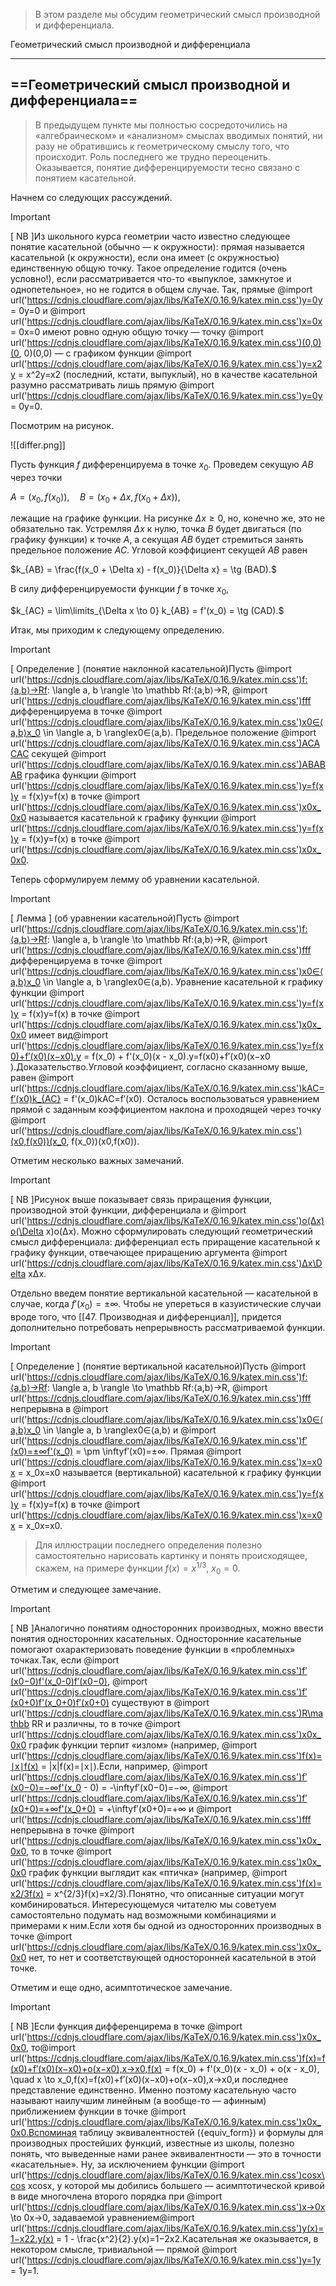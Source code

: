 > В этом разделе мы обсудим геометрический смысл производной и дифференциала.

Геометрический смысл производной и дифференциала

---

## ==Геометрический смысл производной и дифференциала==

> В предыдущем пункте мы полностью сосредоточились на «алгебраическом» и «анализном» смыслах вводимых понятий, ни разу не обратившись к геометрическому смыслу того, что происходит. Роль последнего же трудно переоценить. Оказывается, понятие дифференцируемости тесно связано с понятием касательной.

Начнем со следующих рассуждений.

> [!important]  
> [ NB ]Из школьного курса геометрии часто известно следующее понятие касательной (обычно — к окружности): прямая называется касательной (к окружности), если она имеет (с окружностью) единственную общую точку. Такое определение годится (очень условно!), если рассматривается что-то «выпуклое, замкнутое и однопетельное», но не годится в общем случае. Так, прямые @import url('https://cdnjs.cloudflare.com/ajax/libs/KaTeX/0.16.9/katex.min.css')y=0y = 0y=0﻿ и @import url('https://cdnjs.cloudflare.com/ajax/libs/KaTeX/0.16.9/katex.min.css')x=0x = 0x=0﻿ имеют ровно одную общую точку — точку @import url('https://cdnjs.cloudflare.com/ajax/libs/KaTeX/0.16.9/katex.min.css')(0,0)(0, 0)(0,0)﻿ — с графиком функции @import url('https://cdnjs.cloudflare.com/ajax/libs/KaTeX/0.16.9/katex.min.css')y=x2y = x^2y=x2﻿ (последний, кстати, выпуклый), но в качестве касательной разумно рассматривать лишь прямую @import url('https://cdnjs.cloudflare.com/ajax/libs/KaTeX/0.16.9/katex.min.css')y=0y = 0y=0﻿.  

Посмотрим на рисунок.

![[differ.png]]

Пусть функция $f$﻿ дифференцируема в точке $x_0$﻿. Проведем секущую $AB$﻿ через точки

$A = (x_0, f(x_0)), \quad B = (x_0 + \Delta x, f(x_0 + \Delta x)),$

лежащие на графике функции. На рисунке $\Delta x \geq 0$﻿, но, конечно же, это не обязательно так. Устремляя $\Delta x$﻿ к нулю, точка $B$﻿ будет двигаться (по графику функции) к точке $A$﻿, а секущая $AB$﻿ будет стремиться занять предельное положение $AC$﻿. Угловой коэффициент секущей $AB$﻿ равен

$k_{AB} = \frac{f(x_0 + \Delta x) - f(x_0)}{\Delta x} = \tg (BAD).$

В силу дифференцируемости функции $f$﻿ в точке $x_0$﻿,

$k_{AC} = \lim\limits_{\Delta x \to 0} k_{AB} = f'(x_0) = \tg (CAD).$

Итак, мы приходим к следующему определению.

> [!important]  
> [ Определение ] (понятие наклонной касательной)Пусть @import url('https://cdnjs.cloudflare.com/ajax/libs/KaTeX/0.16.9/katex.min.css')f:⟨a,b⟩→Rf: \langle a, b \rangle \to \mathbb Rf:⟨a,b⟩→R﻿, @import url('https://cdnjs.cloudflare.com/ajax/libs/KaTeX/0.16.9/katex.min.css')fff﻿ дифференцируема в точке @import url('https://cdnjs.cloudflare.com/ajax/libs/KaTeX/0.16.9/katex.min.css')x0∈⟨a,b⟩x_0 \in \langle a, b \ranglex0​∈⟨a,b⟩﻿. Предельное положение @import url('https://cdnjs.cloudflare.com/ajax/libs/KaTeX/0.16.9/katex.min.css')ACACAC﻿ секущей @import url('https://cdnjs.cloudflare.com/ajax/libs/KaTeX/0.16.9/katex.min.css')ABABAB﻿ графика функции @import url('https://cdnjs.cloudflare.com/ajax/libs/KaTeX/0.16.9/katex.min.css')y=f(x)y = f(x)y=f(x)﻿ в точке @import url('https://cdnjs.cloudflare.com/ajax/libs/KaTeX/0.16.9/katex.min.css')x0x_0x0​﻿ называется касательной к графику функции @import url('https://cdnjs.cloudflare.com/ajax/libs/KaTeX/0.16.9/katex.min.css')y=f(x)y = f(x)y=f(x)﻿ в точке @import url('https://cdnjs.cloudflare.com/ajax/libs/KaTeX/0.16.9/katex.min.css')x0x_0x0​﻿.  

Теперь сформулируем лемму об уравнении касательной.

> [!important]  
> [ Лемма ] (об уравнении касательной)Пусть @import url('https://cdnjs.cloudflare.com/ajax/libs/KaTeX/0.16.9/katex.min.css')f:⟨a,b⟩→Rf: \langle a, b \rangle \to \mathbb Rf:⟨a,b⟩→R﻿, @import url('https://cdnjs.cloudflare.com/ajax/libs/KaTeX/0.16.9/katex.min.css')fff﻿ дифференцируема в точке @import url('https://cdnjs.cloudflare.com/ajax/libs/KaTeX/0.16.9/katex.min.css')x0∈⟨a,b⟩x_0 \in \langle a, b \ranglex0​∈⟨a,b⟩﻿. Уравнение касательной к графику функции @import url('https://cdnjs.cloudflare.com/ajax/libs/KaTeX/0.16.9/katex.min.css')y=f(x)y = f(x)y=f(x)﻿ в точке @import url('https://cdnjs.cloudflare.com/ajax/libs/KaTeX/0.16.9/katex.min.css')x0x_0x0​﻿ имеет вид@import url('https://cdnjs.cloudflare.com/ajax/libs/KaTeX/0.16.9/katex.min.css')y=f(x0)+f′(x0)(x−x0).y = f(x_0) + f'(x_0)(x - x_0).y=f(x0​)+f′(x0​)(x−x0​).Доказательство.Угловой коэффициент, согласно сказанному выше, равен @import url('https://cdnjs.cloudflare.com/ajax/libs/KaTeX/0.16.9/katex.min.css')kAC=f′(x0)k_{AC} = f'(x_0)kAC​=f′(x0​)﻿. Осталось воспользоваться уравнением прямой с заданным коэффициентом наклона и проходящей через точку @import url('https://cdnjs.cloudflare.com/ajax/libs/KaTeX/0.16.9/katex.min.css')(x0,f(x0))(x_0, f(x_0))(x0​,f(x0​))﻿.  

Отметим несколько важных замечаний.

> [!important]  
> [ NB ]Рисунок выше показывает связь приращения функции, производной этой функции, дифференциала и @import url('https://cdnjs.cloudflare.com/ajax/libs/KaTeX/0.16.9/katex.min.css')o(Δx)o(\Delta x)o(Δx)﻿. Можно сформулировать следующий геометрический смысл дифференциала: дифференциал есть приращение касательной к графику функции, отвечающее приращению аргумента @import url('https://cdnjs.cloudflare.com/ajax/libs/KaTeX/0.16.9/katex.min.css')Δx\Delta xΔx﻿.  

Отдельно введем понятие вертикальной касательной — касательной в случае, когда $f'(x_0) = \pm\infty$﻿. Чтобы не упереться в казуистические случаи вроде того, что [[47. Производная и дифференциал]], придется дополнительно потребовать непрерывность рассматриваемой функции.

> [!important]  
> [ Определение ] (понятие вертикальной касательной)Пусть @import url('https://cdnjs.cloudflare.com/ajax/libs/KaTeX/0.16.9/katex.min.css')f:⟨a,b⟩→Rf: \langle a, b \rangle \to \mathbb Rf:⟨a,b⟩→R﻿, @import url('https://cdnjs.cloudflare.com/ajax/libs/KaTeX/0.16.9/katex.min.css')fff﻿ непрерывна в @import url('https://cdnjs.cloudflare.com/ajax/libs/KaTeX/0.16.9/katex.min.css')x0∈⟨a,b⟩x_0 \in \langle a, b \ranglex0​∈⟨a,b⟩﻿ и @import url('https://cdnjs.cloudflare.com/ajax/libs/KaTeX/0.16.9/katex.min.css')f′(x0)=±∞f'(x_0) = \pm \inftyf′(x0​)=±∞﻿. Прямая @import url('https://cdnjs.cloudflare.com/ajax/libs/KaTeX/0.16.9/katex.min.css')x=x0x = x_0x=x0​﻿ называется (вертикальной) касательной к графику функции @import url('https://cdnjs.cloudflare.com/ajax/libs/KaTeX/0.16.9/katex.min.css')y=f(x)y = f(x)y=f(x)﻿ в точке @import url('https://cdnjs.cloudflare.com/ajax/libs/KaTeX/0.16.9/katex.min.css')x=x0x = x_0x=x0​﻿.  

> Для иллюстрации последнего определения полезно самостоятельно нарисовать картинку и понять происходящее, скажем, на примере функции $f(x)= x^{1/3}$﻿, $x_0 = 0$﻿.

Отметим и следующее замечание.

> [!important]  
> [ NB ]Аналогично понятиям односторонних производных, можно ввести понятия односторонних касательных. Односторонние касательные помогают охарактеризовать поведение функции в «проблемных» точках.Так, если @import url('https://cdnjs.cloudflare.com/ajax/libs/KaTeX/0.16.9/katex.min.css')f′(x0−0)f'(x_0-0)f′(x0​−0)﻿, @import url('https://cdnjs.cloudflare.com/ajax/libs/KaTeX/0.16.9/katex.min.css')f′(x0+0)f'(x_0+0)f′(x0​+0)﻿ существуют в @import url('https://cdnjs.cloudflare.com/ajax/libs/KaTeX/0.16.9/katex.min.css')R\mathbb RR﻿ и различны, то в точке @import url('https://cdnjs.cloudflare.com/ajax/libs/KaTeX/0.16.9/katex.min.css')x0x_0x0​﻿ график функции терпит «излом» (например, @import url('https://cdnjs.cloudflare.com/ajax/libs/KaTeX/0.16.9/katex.min.css')f(x)=∣x∣f(x) = |x|f(x)=∣x∣﻿).Если, например, @import url('https://cdnjs.cloudflare.com/ajax/libs/KaTeX/0.16.9/katex.min.css')f′(x0−0)=−∞f'(x_0 - 0) = -\inftyf′(x0​−0)=−∞﻿, @import url('https://cdnjs.cloudflare.com/ajax/libs/KaTeX/0.16.9/katex.min.css')f′(x0+0)=+∞f'(x_0+0) = +\inftyf′(x0​+0)=+∞﻿ и @import url('https://cdnjs.cloudflare.com/ajax/libs/KaTeX/0.16.9/katex.min.css')fff﻿ непрерывна в точке @import url('https://cdnjs.cloudflare.com/ajax/libs/KaTeX/0.16.9/katex.min.css')x0x_0x0​﻿, то в точке @import url('https://cdnjs.cloudflare.com/ajax/libs/KaTeX/0.16.9/katex.min.css')x0x_0x0​﻿ график функции выглядит как «птичка» (например, @import url('https://cdnjs.cloudflare.com/ajax/libs/KaTeX/0.16.9/katex.min.css')f(x)=x2/3f(x) = x^{2/3}f(x)=x2/3﻿).Понятно, что описанные ситуации могут комбинироваться. Интересующемуся читателю мы советуем самостоятельно подумать над возможными комбинациями и примерами к ним.Если хотя бы одной из односторонних производных в точке @import url('https://cdnjs.cloudflare.com/ajax/libs/KaTeX/0.16.9/katex.min.css')x0x_0x0​﻿ нет, то нет и соответствующей односторонней касательной в этой точке.  

Отметим и еще одно, асимптотическое замечание.

> [!important]  
> [ NB ]Если функция дифференцирема в точке @import url('https://cdnjs.cloudflare.com/ajax/libs/KaTeX/0.16.9/katex.min.css')x0x_0x0​﻿, то@import url('https://cdnjs.cloudflare.com/ajax/libs/KaTeX/0.16.9/katex.min.css')f(x)=f(x0)+f′(x0)(x−x0)+o(x−x0),x→x0,f(x) = f(x_0) + f'(x_0)(x - x_0) + o(x - x_0), \quad x \to x_0,f(x)=f(x0​)+f′(x0​)(x−x0​)+o(x−x0​),x→x0​,и последнее представление единственно. Именно поэтому касательную часто называют наилучшим линейным (а вообще-то — афинным) приближением функции в точке @import url('https://cdnjs.cloudflare.com/ajax/libs/KaTeX/0.16.9/katex.min.css')x0x_0x0​﻿.Вспоминая таблицу эквивалентностей ({equiv_form}) и формулы для производных простейших функций, известные из школы, полезно понять, что выведенные нами ранее эквивалентности — это в точности «касательные». Ну, за исключением функции @import url('https://cdnjs.cloudflare.com/ajax/libs/KaTeX/0.16.9/katex.min.css')cos⁡x\cos xcosx﻿, у которой мы добились большего — асимптотической кривой в виде многочлена второго порядка при @import url('https://cdnjs.cloudflare.com/ajax/libs/KaTeX/0.16.9/katex.min.css')x→0x \to 0x→0﻿, задаваемой уравнением@import url('https://cdnjs.cloudflare.com/ajax/libs/KaTeX/0.16.9/katex.min.css')y(x)=1−x22.y(x) = 1 - \frac{x^2}{2}.y(x)=1−2x2​.Касательная же оказывается, в некотором смысле, тривиальной — прямой @import url('https://cdnjs.cloudflare.com/ajax/libs/KaTeX/0.16.9/katex.min.css')y=1y = 1y=1﻿.